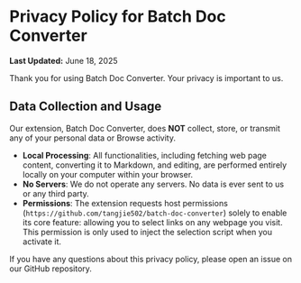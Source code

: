 # Privacy Policy for Batch Doc Converter

**Last Updated:** June 18, 2025

Thank you for using Batch Doc Converter. Your privacy is important to us.

## Data Collection and Usage

Our extension, Batch Doc Converter, does **NOT** collect, store, or transmit any of your personal data or Browse activity.

- **Local Processing**: All functionalities, including fetching web page content, converting it to Markdown, and editing, are performed entirely locally on your computer within your browser.
- **No Servers**: We do not operate any servers. No data is ever sent to us or any third party.
- **Permissions**: The extension requests host permissions (`https://github.com/tangjie502/batch-doc-converter`) solely to enable its core feature: allowing you to select links on any webpage you visit. This permission is only used to inject the selection script when you activate it.

If you have any questions about this privacy policy, please open an issue on our GitHub repository.
